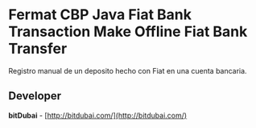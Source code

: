 # Fermat CBP Java Fiat Bank Transaction Make Offline Fiat Bank Transfer

Registro manual de un deposito hecho con Fiat en una cuenta bancaria.

## Developer

**bitDubai** - [http://bitdubai.com/](http://bitdubai.com/)